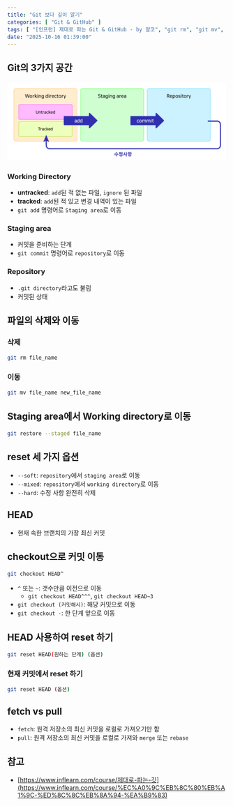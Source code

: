 ```yaml
---
title: "Git 보다 깊이 알기"
categories: [ "Git & GitHub" ]
tags: [ "[인프런] 제대로 파는 Git & GitHub - by 얄코", "git rm", "git mv", "git head", "git checkout", "git fetch", "git pull" ]
date: "2025-10-16 01:39:00"
---
```


## Git의 3가지 공간

![](/assets/img/posts/2025/2025-10-16-Git-보다-깊이-알기/52940046140041.png)

### Working Directory

- **untracked**: `add`된 적 없는 파일, `ignore` 된 파일
- **tracked**: `add`된 적 있고 변경 내역이 있는 파일
- `git add` 명령어로 `Staging area`로 이동

### Staging area

- 커밋을 준비하는 단계
- `git commit` 명령어로 `repository`로 이동

### Repository

- `.git directory`라고도 불림
- 커밋된 상태

## 파일의 삭제와 이동

### 삭제

```bash
git rm file_name
```

### 이동

```bash
git mv file_name new_file_name
```

## Staging area에서 Working directory로 이동

```bash
git restore --staged file_name
```

## reset 세 가지 옵션

- `--soft`: `repository`에서 `staging area`로 이동
- `--mixed`: `repository`에서 `working directory`로 이동
- `--hard`: 수정 사항 완전히 삭제

## HEAD

- 현재 속한 브랜치의 가장 최신 커밋

## checkout으로 커밋 이동

```bash
git checkout HEAD^
```

- `^` 또는 `~`: 갯수만큼 이전으로 이동
  - `git checkout HEAD^^^`, `git checkout HEAD~3`
- `git checkout (커밋해시)`: 해당 커밋으로 이동
- `git checkout -`: 한 단계 앞으로 이동

## HEAD 사용하여 reset 하기

```bash
git reset HEAD(원하는 단계) (옵션)
```

### 현재 커밋에서 reset 하기

```bash
git reset HEAD (옵션)
```

## fetch vs pull

- `fetch`: 원격 저장소의 최신 커밋을 로컬로 가져오기만 함
- `pull`: 원격 저장소의 최신 커밋을 로컬로 가져와 `merge` 또는 `rebase`

## 참고

- [https://www.inflearn.com/course/제대로-파는-깃](https://www.inflearn.com/course/%EC%A0%9C%EB%8C%80%EB%A1%9C-%ED%8C%8C%EB%8A%94-%EA%B9%83)
